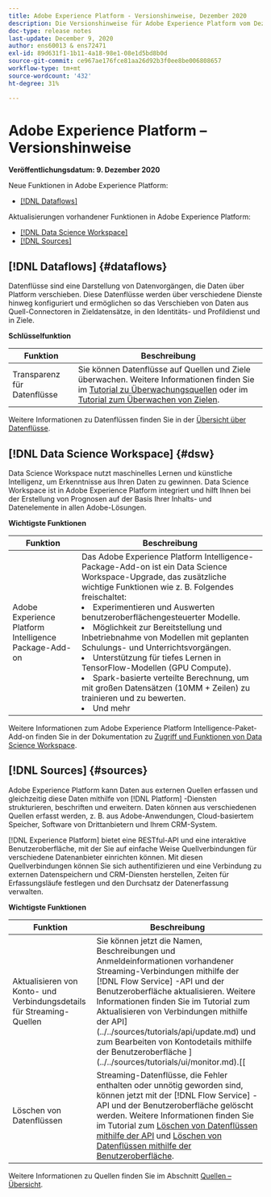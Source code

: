 ```yaml
---
title: Adobe Experience Platform - Versionshinweise, Dezember 2020
description: Die Versionshinweise für Adobe Experience Platform vom Dezember 2020.
doc-type: release notes
last-update: December 9, 2020
author: ens60013 & ens72471
exl-id: 89d631f1-1b11-4a18-98e1-08e1d5bd8b0d
source-git-commit: ce967ae176fce81aa26d92b3f0ee8be006808657
workflow-type: tm+mt
source-wordcount: '432'
ht-degree: 31%

---
```


# Adobe Experience Platform – Versionshinweise

**Veröffentlichungsdatum: 9. Dezember 2020**

Neue Funktionen in Adobe Experience Platform:

- [[!DNL Dataflows]](#dataflows)

Aktualisierungen vorhandener Funktionen in Adobe Experience Platform:

- [[!DNL Data Science Workspace]](#dsw)
- [[!DNL Sources]](#sources)

## [!DNL Dataflows] {#dataflows}

Datenflüsse sind eine Darstellung von Datenvorgängen, die Daten über Platform verschieben. Diese Datenflüsse werden über verschiedene Dienste hinweg konfiguriert und ermöglichen so das Verschieben von Daten aus Quell-Connectoren in Zieldatensätze, in den Identitäts- und Profildienst und in Ziele.

**Schlüsselfunktion**

| Funktion | Beschreibung |
| ------- | ----------- |
| Transparenz für Datenflüsse | Sie können Datenflüsse auf Quellen und Ziele überwachen. Weitere Informationen finden Sie im [Tutorial zu Überwachungsquellen](../../dataflows/ui/monitor-sources.md) oder im [Tutorial zum Überwachen von Zielen](../../dataflows/ui/monitor-destinations.md). |

Weitere Informationen zu Datenflüssen finden Sie in der [Übersicht über Datenflüsse](../../dataflows/home.md).

## [!DNL Data Science Workspace] {#dsw}

Data Science Workspace nutzt maschinelles Lernen und künstliche Intelligenz, um Erkenntnisse aus Ihren Daten zu gewinnen. Data Science Workspace ist in Adobe Experience Platform integriert und hilft Ihnen bei der Erstellung von Prognosen auf der Basis Ihrer Inhalts- und Datenelemente in allen Adobe-Lösungen.

**Wichtigste Funktionen**

| Funktion | Beschreibung |
| --- | ---|
| Adobe Experience Platform Intelligence Package-Add-on | Das Adobe Experience Platform Intelligence-Package-Add-on ist ein Data Science Workspace-Upgrade, das zusätzliche wichtige Funktionen wie z. B. Folgendes freischaltet: <li> Experimentieren und Auswerten benutzeroberflächengesteuerter Modelle.</li><li> Möglichkeit zur Bereitstellung und Inbetriebnahme von Modellen mit geplanten Schulungs- und Unterrichtsvorgängen.</li><li> Unterstützung für tiefes Lernen in TensorFlow-Modellen (GPU Compute).</li><li> Spark-basierte verteilte Berechnung, um mit großen Datensätzen (10MM + Zeilen) zu trainieren und zu bewerten.</li><li>Und mehr</li> |

Weitere Informationen zum Adobe Experience Platform Intelligence-Paket-Add-on finden Sie in der Dokumentation zu [Zugriff und Funktionen von Data Science Workspace](../../data-science-workspace/access-features-dsw.md).

## [!DNL Sources] {#sources}

Adobe Experience Platform kann Daten aus externen Quellen erfassen und gleichzeitig diese Daten mithilfe von [!DNL Platform] -Diensten strukturieren, beschriften und erweitern. Daten können aus verschiedenen Quellen erfasst werden, z. B. aus Adobe-Anwendungen, Cloud-basiertem Speicher, Software von Drittanbietern und Ihrem CRM-System.

[!DNL Experience Platform] bietet eine RESTful-API und eine interaktive Benutzeroberfläche, mit der Sie auf einfache Weise Quellverbindungen für verschiedene Datenanbieter einrichten können. Mit diesen Quellverbindungen können Sie sich authentifizieren und eine Verbindung zu externen Datenspeichern und CRM-Diensten herstellen, Zeiten für Erfassungsläufe festlegen und den Durchsatz der Datenerfassung verwalten.

**Wichtigste Funktionen**

| Funktion | Beschreibung |
| ------- | ----------- |
| Aktualisieren von Konto- und Verbindungsdetails für Streaming-Quellen | Sie können jetzt die Namen, Beschreibungen und Anmeldeinformationen vorhandener Streaming-Verbindungen mithilfe der [!DNL Flow Service] -API und der Benutzeroberfläche aktualisieren. Weitere Informationen finden Sie im Tutorial zum Aktualisieren von Verbindungen mithilfe der API](../../sources/tutorials/api/update.md) und zum Bearbeiten von Kontodetails mithilfe der Benutzeroberfläche ](../../sources/tutorials/ui/monitor.md).[[ |
| Löschen von Datenflüssen | Streaming-Datenflüsse, die Fehler enthalten oder unnötig geworden sind, können jetzt mit der [!DNL Flow Service] -API und der Benutzeroberfläche gelöscht werden. Weitere Informationen finden Sie im Tutorial zum [Löschen von Datenflüssen mithilfe der API](../../sources/tutorials/api/delete-dataflows.md) und [ Löschen von Datenflüssen mithilfe der Benutzeroberfläche](../../sources/tutorials/ui/delete.md). |

Weitere Informationen zu Quellen finden Sie im Abschnitt [Quellen – Übersicht](../../sources/home.md).
